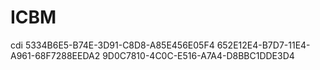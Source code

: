 # ICBM
cdi
<My>
5334B6E5-B74E-3D91-C8D8-A85E456E05F4
<RK> 
652E12E4-B7D7-11E4-A961-68F7288EEDA2
<MR> 
9D0C7810-4C0C-E516-A7A4-D8BBC1DDE3D4
